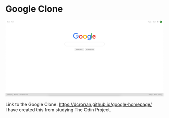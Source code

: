 <h1> Google Clone </h1>

<img src="images/screenshot.png">

Link to the Google Clone: https://dcronan.github.io/google-homepage/ <br>
I have created this from studying The Odin Project.